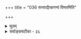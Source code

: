 +++
title = "036 सत्त्वाद्यैरक्षगम्यं विमतमिति"

+++
<details><summary>मूलम्</summary>

सत्त्वाद्यैरक्षगम्यं विमतमिति वदन् वक्तु बाधं विपक्षे श्रुत्यालम्बे तु सैव प्रसजति शरणं तादृशादृष्टसिद्धौ ।  
अध्यक्षं लौकिकं चेदधिगतिविहतं भावनोत्थं न युक्तं नित्यं त्वक्षानपेक्षं निरुपधिरिह ते दुर्वचोऽक्षप्रकर्षः ॥ ३६ ॥
</details>



<details><summary>सर्वाङ्कषटीका - ३६</summary>


574 

[सर्वप्रत्यक्षत्ववादनिरास: ] 

एवं निर्विकल्पकसविकल्पकविचारं परिसमाप्य, प्रसङ्गात् धर्माधर्मादीनामपि प्रत्यक्षत्वं वदतां जैनानां मतं विमृशति - सत्त्वाद्यैरित्यादि । सत्त्वाद्यैः = सत्त्वप्रमेयत्वादिहेतुभिः विमतम् = धर्माधर्मादिकमपि अक्षगम्यम् = इन्द्रियग्राह्यम् इति वदन् सः, विपक्षे = अप्रयोजकशंकायामापादितायाम् बाधम् = बाधकतर्कम् वक्तु = शक्यं चेद्वदतु । बाधकतर्को न वक्तुं शक्य इत्यर्थः । ' विमतं प्रत्यक्षगम्यम्, सत्त्वात्, यथा घटादि' इत्यनुमानेन धर्माधर्मादयोऽपि चक्षुर्ग्राह्या इति दिग्वाससो वदन्ति । एवं प्रयोगे 'सत्त्वमस्तु, प्रत्यक्षगम्यत्वं मास्तु' इत्यापादने 'यदि प्रत्यक्षगम्यत्वं न स्यात्, तर्हि सत्त्वं न स्यात्' इति तर्को वक्तव्यः । स वक्तुं न शक्यते, वस्तुसत्तायां शब्दानुमानयोरपि प्रमाणत्वात् । स्वर्गनरकादीनां शास्त्रैकगम्यत्वात् । स्वर्गनरकादयोऽपि कस्यचित् महात्मनः प्रत्यक्षाः स्युरिति कथने, किं तत्र प्रमाणमिति वक्तव्यम् । किं प्रत्यक्षपदं प्रत्यक्षसामान्यपरम्, उत ऐन्द्रियकप्रत्यक्षपरम् । आद्ये सिद्धसाधनम्, ईश्वरप्रत्यक्षगम्यत्वस्य संमतत्वात् । ऐन्द्रियप्रत्यक्षपरत्वे प्रमाणाभावात् । किं त्वया तादृशः कश्चिद्योगी दृष्टः ? 'आम्' इति चेत्, भ्रान्तोऽसि त्वम् । न तेऽनेन चक्षुषा अतीन्द्रियवस्तूनि पश्यन्ति, दिव्येन चक्षुषा । तद्रहस्यं न जानासि त्वम् । एतदेव प्रदर्शयति- श्रुत्यालम्ब इति । श्रुत्यालम्बे तु = तादृशप्रत्यक्षसद्भावे श्रुतिप्रमाणाश्रयणे, श्रुतिसिद्धमिदं विलक्षणं प्रत्यक्षमिति चेत्, सैव = श्रुतिरेव तादृशादृष्टसिद्धौ शरणम् = आश्रयणीयम् प्रसजति । श्रुत्यैवातीन्द्रियधर्माधर्मादीनां सिद्ध्या, योगिप्रत्यक्षमन्यथासिद्धम् ॥ 
1 
अपि च, किं प्रत्यक्षं लौकिकम्, उत संस्कारविशेषजन्यम्, उतेश्वरीयम् ? इति विकल्प्य दूषयति- अध्यक्षमित्यादि । अध्यक्षम् = साध्यकोटिप्रविष्टं प्रत्यक्षम् लौकिकं चेत् = लौकिकमेव प्रत्यक्षं चेत्, तत् अधिगतिविहृतम् =अनुभवविरुद्धम्, अलौकिकधर्माधर्मादेः लौकिकचक्षुषा ग्रहणासंभवात् । भावनोत्थम्= भावनापदवाच्यसंस्कारविशेषजन्यमिति तु न युक्तम्, कामुककामिनीदर्शनवदविश्वासात् । नित्यं तु = ईश्वरप्रत्यक्षं तु, अक्षानपेक्षम् = इन्द्रियजन्यं न भवति । अतः धर्मादीनां चाक्षुषत्ववादः भ्रान्तिमूलः । ननु इन्द्रियशक्तिः तरतमभावापन्ना दृष्टा । अन्येन द्रष्टुमशक्यमपि कश्चित् पश्यति । अतः कस्यचिचक्षुः धर्माधर्मादिग्रहणसमर्थमपि स्यादित्यत्राह - इह = एतद्विषये अक्षप्रकर्षः = इन्द्रियस्य शक्त्यतिशयः ते = श्रुति- प्रामाण्यानङ्गीकर्तुस्तव दुर्वचः = वक्तुमशक्यः । लोकदृष्ट्योच्यते चेत्, न हि लङ्घनाभ्यासेन कश्चित् वाता- त्मजवत् समुद्रमपि लङ्घयेत् । अतो लौकिकी शक्तिरत्यन्तं परिमितैवेति योगिप्रत्यक्षमपि न धर्माधर्मग्रहणसमर्थम्, किन्तु मातापितृशतसहस्रेभ्योऽपि वत्सलतरं वेदाख्यं शास्त्रमेवेति निष्कर्षः ॥ 
261. 
575 
[ ऐन्द्रियकशक्तेः परिमितत्वसमर्थनम् ] 
प्रत्येकं ह्यक्षवेद्यं प्रतिनियततया सर्वलोकप्रसिद्धम् 
काकोलूकादिकानामपि निजविषये शैक्षि चक्षुः प्रकर्षः । 
बुद्धिसर: 
ननु भोः किमेवं शपथं करोषि ? त्वया न शक्यं चेत्, अन्येनाप्यशक्यमिति कोऽयं न्याय: ? तर्हि वातात्मजदृष्टान्तः कथमुक्त इति चेत्, अत्रत्यमार्षसंप्रदायरहस्यं न जानासि त्वम् । येनैवं भुजमास्फालयसि निर्भयः ॥ 
वेदस्य तत्त्वं परमं रहोमयं सर्वे जितास्तेन हि बुद्धिजीविनः । 
अजानतां ज्ञातमथैव जानतामज्ञातमेतत्किल तेन बुद्ध्यते ॥ 
- 
'इतरेषां चानुपलब्धेः ' ( ब्र. सू. 2-1-2) इत्येकं सूत्रमस्ति भगवतो बादरायणस्य । तस्य प्राचीना व्याख्या (शं) तत्कालानुगुणा – प्रधानेतरेषां महदादितत्त्वानां वेदेष्वनुपलब्धेरिति । भगवद्रामानुजस्य तु वस्तुतत्त्वानु- गुणा - इतरेषां वेदविदग्रेसराणां मन्वादीनां कपिलदृष्टरीत्या तत्त्वानामनुपलब्धेरिति । प्रथमव्याख्यानमुपलंभप्राधान्येन प्रवृत्तम् । द्वितीयं तूपलब्धप्राधान्येन प्रवृत्तम् । सर्वत्र प्रथमव्याख्यातॄणामसञ्जातविरोधित्वन्यायेन यथावदेव प्रवृत्तिः स्यादित्युत्सर्गः । अनन्तरव्याख्यातॄणां निर्णये तु, निरवकाशन्यायस्यैव प्रवृत्तिः । यथा- 'मनुष्याणां सहस्रेषु कश्चिद्यतति सिद्धये' (गी. 7-3) इत्यस्य वाक्यद्वयात्मकं व्याख्यानं पूर्वतनम् । श्रीमद्रा- मानुजस्य तु 'तत्त्वत:' इति वर्तमानत्वात् मध्ये सामान्यतस्सिद्धेरावश्यकत्वात् वाक्यत्रयात्मकं व्याख्यानम् । इदं सर्वं ग्रन्थरचनायां सहजम् । तावता पूर्वतनव्याख्यानं दुष्टमिति नार्थः । तद्वदेव ' इतरेषां चानुपलब्धेः ' इत्यत्रापि उपलब्धिप्रधानव्याख्यानापेक्षया उपलब्धप्रधानं व्याख्यानं श्रेयस्करम् । उपलब्धिः खलु कदाचिदन्यथा- सिद्धापि भवेत् । मानवबुद्धेः प्रमादशीलतायाः सहजत्वात् । अतो भगवद्रामानुजैः 'इतरेषां = वेदविदग्रेसराणां महात्मनां मन्वादीनाम्' इत्युपलब्धवैशिष्ट्यप्रधानं व्याख्यानमवश्यमादरणीयम्; यतस्तेषामुपलब्धिर्नान्यथासिद्धा भवेत् । 'श्रुतिश्च भिन्ना स्मृतयश्च भिन्नाः नैको ऋषिर्यस्य मतं प्रमाणम् । धर्मस्य तत्त्वं निहितं गुहायां महाजनो येन गतस्स पन्थाः ॥' इति हि व्यासवचनम् । अतोऽस्त्येव वेदमार्गस्य महाजनपरिगृहीतस्य महान् विशेषः इति सन्तोष्टव्यम्, नासूयितव्यं कदापि केनापीत्यवधेयं सर्वत्र परमं रहस्यम् । एतदुपर्यपि 'के ते महाजनाः ? कीदृशाः ? किं देशीयाः ? किं गोत्रा ? किं नामधेयाः ?' इत्यादिप्रश्नसहस्रवर्षः भवेदेव । परं तु - 
I 
दैवी संपद्यदि भवेत् आर्तिर्वा हृदये भवेत् । साहाय्ये तस्य वर्तेत रक्षको भगवान् सदा ॥ ३६ ॥
</details>
